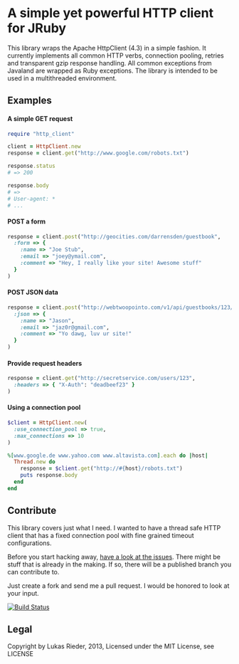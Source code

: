 # A simple yet powerful HTTP client for JRuby

This library wraps the Apache HttpClient (4.3) in a simple fashion.
It currently implements all common HTTP verbs, connection pooling, retries and transparent gzip response handling. All common exceptions from Javaland are wrapped as Ruby exceptions. The library is intended to be used in a multithreaded environment.

## Examples

#### A simple GET request

```ruby
require "http_client"

client = HttpClient.new
response = client.get("http://www.google.com/robots.txt")

response.status
# => 200

response.body
# =>
# User-agent: *
# ...
```

#### POST a form

```ruby
response = client.post("http://geocities.com/darrensden/guestbook",
  :form => {
    :name => "Joe Stub",
    :email => "joey@ymail.com",
    :comment => "Hey, I really like your site! Awesome stuff"
  }
)
```

#### POST JSON data

```ruby
response = client.post("http://webtwoopointo.com/v1/api/guestbooks/123/comments",
  :json => {
    :name => "Jason",
    :email => "jaz0r@gmail.com",
    :comment => "Yo dawg, luv ur site!"
  }
)
```

#### Provide request headers

```ruby
response = client.get("http://secretservice.com/users/123",
  :headers => { "X-Auth": "deadbeef23" }
)
```

#### Using a connection pool

```ruby
$client = HttpClient.new(
  :use_connection_pool => true,
  :max_connections => 10
)

%[www.google.de www.yahoo.com www.altavista.com].each do |host|
  Thread.new do
    response = $client.get("http://#{host}/robots.txt")
    puts response.body
  end
end
```

## Contribute

This library covers just what I need. I wanted to have a thread safe HTTP client that has a fixed connection pool with fine grained timeout configurations.

Before you start hacking away, [have a look at the issues](https://github.com/Overbryd/http_client/issues). There might be stuff that is already in the making. If so, there will be a published branch you can contribute to.

Just create a fork and send me a pull request. I would be honored to look at your input.

[![Build Status](https://travis-ci.org/Overbryd/http_client.png)](https://travis-ci.org/Overbryd/http_client)

## Legal

Copyright by Lukas Rieder, 2013, Licensed under the MIT License, see LICENSE
